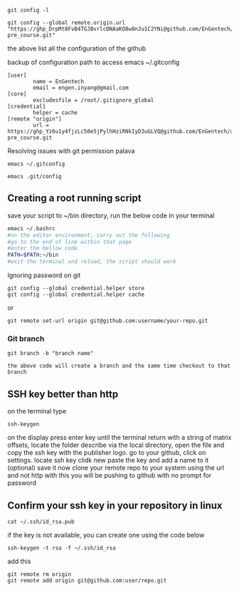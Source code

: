```git
git config -l

git config --global remote.origin.url "https://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@github.com/EnGentech/alx-pre_course.git"
```
the above list all the configuration of the github

backup of configuration
path to access emacs ~/.gitconfig
```github
[user]
        name = EnGentech
        email = engen.inyang@gmail.com
[core]
        excludesfile = /root/.gitignore_global
[credential]
        helper = cache
[remote "origin"]
        url = https://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@github.com/EnGentech/alx-pre_course.git
```

Resolving issues with git permission palava
```git
emacs ~/.gitconfig

emacs .git/config
```

## Creating a root running script
save your script to ~/bin directory, run the below code in your terminal
```bash
emacs ~/.bashrc
#on the editor environment, carry out the following
#go to the end of line within that page
#enter the bellow code
PATH=$PATH:~/bin
#exit the terminal and reload, the script should work
```

Ignoring password on git 
```git
git config --global credential.helper store
git config --global credential.helper cache
```
or
```git
git remote set-url origin git@github.com:username/your-repo.git
```

### Git branch
```git
git branch -b "branch name"

the above code will create a branch and the same time checkout to that branch

```

## SSH key better than http
on the terminal type
```git
ssh-keygen
```
on the display press enter key until the terminal return with a string of matrix offsets, locate the folder describe via the local directory, open the file and copy the ssh key with the publisher logo.
go to your github, click on settings.
locate ssh key 
clidk new
paste the key and add a name to it (optional)
save it
now clone your remote repo to your system using the url and not http
with this you will be pushing to github with no prompt for password

## Confirm your ssh key in your repository in linux
```git
cat ~/.ssh/id_rsa.pub
```

if the key is not available, you can create one using the code below
```git
ssh-keygen -t rsa -f ~/.ssh/id_rsa
```

add this 
```git
git remote rm origin
git remote add origin git@github.com:user/repo.git
```